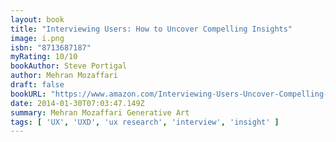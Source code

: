 ```yaml
---
layout: book
title: "Interviewing Users: How to Uncover Compelling Insights"
image: i.png
isbn: "8713687187"
myRating: 10/10
bookAuthor: Steve Portigal  
author: Mehran Mozaffari
draft: false
bookURL: "https://www.amazon.com/Interviewing-Users-Uncover-Compelling-Insights-ebook/dp/B00CEKR872/"
date: 2014-01-30T07:03:47.149Z
summary: Mehran Mozaffari Generative Art
tags: [ 'UX', 'UXD', 'ux research', 'interview', 'insight' ]
---
```



